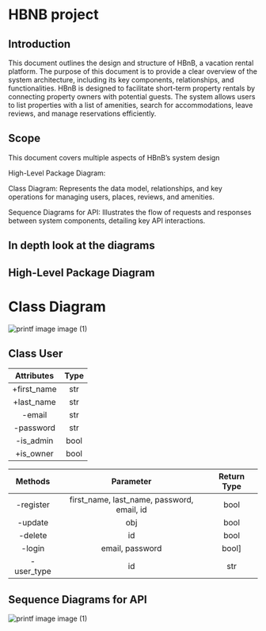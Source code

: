 # **HBNB project**

## Introduction
This document outlines the design and structure of HBnB, a vacation rental platform. The purpose of this document is to provide a clear overview of the system architecture, including its key components, relationships, and functionalities.
HBnB is designed to facilitate short-term property rentals by connecting property owners with potential guests. The system allows users to list properties with a list of amenities, search for accommodations, leave reviews, and manage reservations efficiently.

## Scope

This document covers multiple aspects of HBnB’s system design

High-Level Package Diagram:

Class Diagram: Represents the data model, relationships, and key operations for managing users, places, reviews, and amenities.

Sequence Diagrams for API: Illustrates the flow of requests and responses between system components, detailing key API interactions.

## In depth look at the diagrams

## High-Level Package Diagram

# Class Diagram

![printf image image (1)](https://pbs.twimg.com/media/Gj01V98XoAEDxxk?format=jpg&name=medium)

## Class User

| Attributes | Type |
| :---------------: |:---------------:|
|+first_name |str|
|+last_name |str|
|-email |str|
|-password |str|
|-is_admin |bool|
|+is_owner |bool|

| Methods | Parameter | Return Type |
| :---------------: |:---------------:| :---------------:|
|-register |first_name, last_name, password, email, id| bool |
|-update |obj| bool|
|-delete |id| bool|
|-login |email, password| bool]
|-user_type |id| str |


## Sequence Diagrams for API

![printf image image (1)](https://pbs.twimg.com/media/Gj02erqXsAEcYlQ?format=png&name=small)
